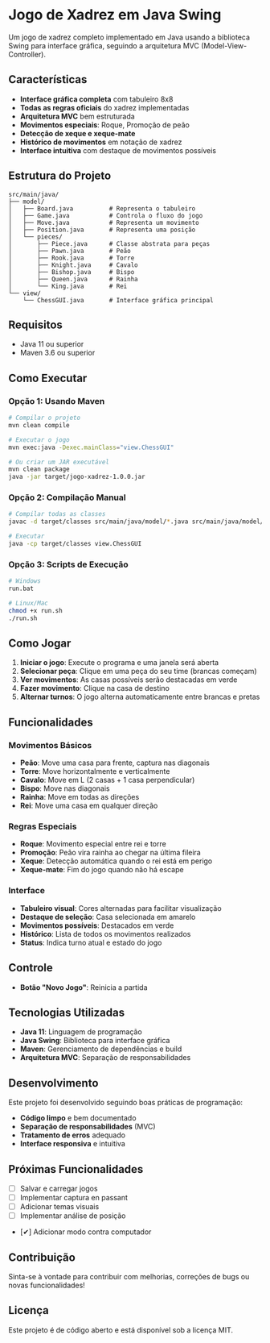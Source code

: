# Jogo de Xadrez em Java Swing

Um jogo de xadrez completo implementado em Java usando a biblioteca Swing para interface gráfica, seguindo a arquitetura MVC (Model-View-Controller).

## Características

- **Interface gráfica completa** com tabuleiro 8x8
- **Todas as regras oficiais** do xadrez implementadas
- **Arquitetura MVC** bem estruturada
- **Movimentos especiais**: Roque, Promoção de peão
- **Detecção de xeque e xeque-mate**
- **Histórico de movimentos** em notação de xadrez
- **Interface intuitiva** com destaque de movimentos possíveis

## Estrutura do Projeto

```
src/main/java/
├── model/
│   ├── Board.java          # Representa o tabuleiro
│   ├── Game.java           # Controla o fluxo do jogo
│   ├── Move.java           # Representa um movimento
│   ├── Position.java       # Representa uma posição
│   └── pieces/
│       ├── Piece.java      # Classe abstrata para peças
│       ├── Pawn.java       # Peão
│       ├── Rook.java       # Torre
│       ├── Knight.java     # Cavalo
│       ├── Bishop.java     # Bispo
│       ├── Queen.java      # Rainha
│       └── King.java       # Rei
└── view/
    └── ChessGUI.java       # Interface gráfica principal
```

## Requisitos

- Java 11 ou superior
- Maven 3.6 ou superior

## Como Executar

### Opção 1: Usando Maven
```bash
# Compilar o projeto
mvn clean compile

# Executar o jogo
mvn exec:java -Dexec.mainClass="view.ChessGUI"

# Ou criar um JAR executável
mvn clean package
java -jar target/jogo-xadrez-1.0.0.jar
```

### Opção 2: Compilação Manual
```bash
# Compilar todas as classes
javac -d target/classes src/main/java/model/*.java src/main/java/model/pieces/*.java src/main/java/view/*.java

# Executar
java -cp target/classes view.ChessGUI
```

### Opção 3: Scripts de Execução
```bash
# Windows
run.bat

# Linux/Mac
chmod +x run.sh
./run.sh
```

## Como Jogar

1. **Iniciar o jogo**: Execute o programa e uma janela será aberta
2. **Selecionar peça**: Clique em uma peça do seu time (brancas começam)
3. **Ver movimentos**: As casas possíveis serão destacadas em verde
4. **Fazer movimento**: Clique na casa de destino
5. **Alternar turnos**: O jogo alterna automaticamente entre brancas e pretas

## Funcionalidades

### Movimentos Básicos
- **Peão**: Move uma casa para frente, captura nas diagonais
- **Torre**: Move horizontalmente e verticalmente
- **Cavalo**: Move em L (2 casas + 1 casa perpendicular)
- **Bispo**: Move nas diagonais
- **Rainha**: Move em todas as direções
- **Rei**: Move uma casa em qualquer direção

### Regras Especiais
- **Roque**: Movimento especial entre rei e torre
- **Promoção**: Peão vira rainha ao chegar na última fileira
- **Xeque**: Detecção automática quando o rei está em perigo
- **Xeque-mate**: Fim do jogo quando não há escape

### Interface
- **Tabuleiro visual**: Cores alternadas para facilitar visualização
- **Destaque de seleção**: Casa selecionada em amarelo
- **Movimentos possíveis**: Destacados em verde
- **Histórico**: Lista de todos os movimentos realizados
- **Status**: Indica turno atual e estado do jogo

## Controle

- **Botão "Novo Jogo"**: Reinicia a partida

## Tecnologias Utilizadas

- **Java 11**: Linguagem de programação
- **Java Swing**: Biblioteca para interface gráfica
- **Maven**: Gerenciamento de dependências e build
- **Arquitetura MVC**: Separação de responsabilidades

## Desenvolvimento

Este projeto foi desenvolvido seguindo boas práticas de programação:

- **Código limpo** e bem documentado
- **Separação de responsabilidades** (MVC)
- **Tratamento de erros** adequado
- **Interface responsiva** e intuitiva

## Próximas Funcionalidades

- [ ] Salvar e carregar jogos
- [ ] Implementar captura en passant
- [ ] Adicionar temas visuais
- [ ] Implementar análise de posição
- [✔] Adicionar modo contra computador

## Contribuição

Sinta-se à vontade para contribuir com melhorias, correções de bugs ou novas funcionalidades!

## Licença

Este projeto é de código aberto e está disponível sob a licença MIT.
